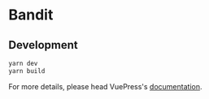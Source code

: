 # Bandit

>

## Development

```bash
yarn dev
yarn build
```

For more details, please head VuePress's [documentation](https://v1.vuepress.vuejs.org/).
